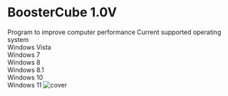 # BoosterCube 1.0V
Program to improve computer performance
Current supported operating system
<br>
Windows Vista
<br>
Windows 7
<br>
Windows 8
<br>
Windows 8.1 
<br>
Windows 10
<br>
Windows 11
![cover](https://github.com/user-attachments/assets/26f29d22-76c8-4d0c-8a43-1d7b034f5213)


